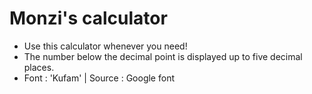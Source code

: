 # Monzi's calculator

<ul>
<li>Use this calculator whenever you need!</li>
<li>The number below the decimal point is displayed up to five decimal places.</li>
<li>Font : 'Kufam' | Source : Google font</li>
</ul>